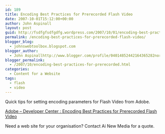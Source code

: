 ```yaml
---
id: 189
title: Encoding Best Practices for Prerecorded Flash Video
date: 2007-10-01T15:12:00+00:00
author: John Aspinall
layout: post
guid: http://fsdfgfsdfgdfg.wordpress.com/2007/10/01/encoding-best-practices-for-prerecorded-flash-video/
permalink: /encoding-best-practices-for-prerecorded-flash-video/
blogger_blog:
  - johnswebtoolbox.blogspot.com
blogger_author:
  - John Aspinallhttp://www.blogger.com/profile/04014852442164365282noreply@blogger.com
blogger_permalink:
  - /2007/10/encoding-best-practices-for-prerecorded.html
categories:
  - Content for a Website
tags:
  - flash
  - video
---
```

Quick tips for setting encoding parameters for Flash Video from Adobe.

[Adobe &#8211; Developer Center : Encoding Best Practices for Prerecorded Flash Video](http://www.adobe.com/devnet/flash/articles/flv_encoding_02.html) 

<div class="blogger-post-footer">
  Need a web site for your organisation? Contact Ai New Media for a quote.
</div>